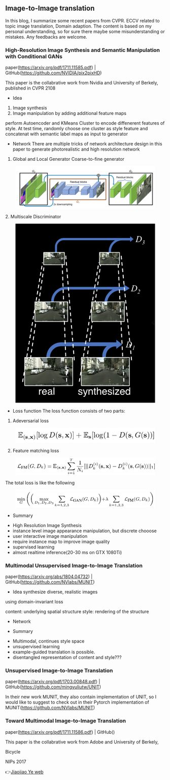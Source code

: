 ## Image-to-Image translation


In this blog, I summarize some recent papers from CVPR. ECCV related to topic image translation, Domain adaption. The content is based on my personal understanding, so for sure there maybe some misunderstanding or mistakes. Any feedbacks are welcome.


 
### High-Resolution Image Synthesis and Semantic Manipulation with Conditional GANs
paper(https://arxiv.org/pdf/1711.11585.pdf) | GitHub(https://github.com/NVIDIA/pix2pixHD)

This paper is the collabrative work from Nvidia and University of Berkely, published in CVPR 2108

* Idea
1. Image synthesis
2. Image manipulation by adding additional feature maps

perform Autoencoder and KMeans Cluster to encode diffenerent features of style. At test time, randomly choose one cluster as style feature and concatenat with semantic label maps as input to generator  

* Network
There are multiple tricks of network architecture design in this paper to generate photorealistic and high resolution network

1. Global and Local Generator Coarse-to-fine generator
 <p align='center'>    
	<img src='./imgs/gen.png' width='440'/>
<p/>
2. Multiscale Discriminator
 <p align='center'>    
	<img src='./imgs/dis.png' width='440'/>
<p/>

* Loss function
The loss function consists of two parts:

1. Adeversarial loss
 <p align='center'>    
	<img src='./imgs/adversial_loss.png' width='440'/>
<p/>

2. Feature matching loss
 <p align='center'>    
	<img src='./imgs/fm_loss.png' width='440'/>
<p/>


The total loss is like the following
 <p align='center'>    
	<img src='./imgs/total_loss.png' width='440'/>
<p/>



* Summary
 - High Resolution Image Synthesis
 - instance level image appearance manipulation, but discrete chooose
 - user interactive image manipulation 
 - require instance map to improve image quality
 - supervised learning
 - almost realtime inference(20-30 ms on GTX 1080Ti)


### Multimodal Unsupervised Image-to-Image Translation

paper(https://arxiv.org/abs/1804.04732) | GitHub(https://github.com/NVlabs/MUNIT) 

* Idea
synthesize diverse, realistic images

using domain-invariant loss

content: underlying spatial structure
style: rendering of the structure

* Network


* Summary
 - Multimodal, continues style space
 - unsupervised learning
 - example-guided translation is possible.
 - disentangled representation of content and style???


### Unsupervised Image-to-Image Translation 
paper(https://arxiv.org/pdf/1703.00848.pdf) | GitHub(https://github.com/mingyuliutw/UNIT)

In their new work MUNIT, they also contain implementation of UNIT, so I would like to suggest to check out in their Pytorch implementation of MUNIT(https://github.com/NVlabs/MUNIT)

### Toward Multimodal Image-to-Image Translation
paper(https://arxiv.org/pdf/1711.11586.pdf) | GitHub()


This paper is the collabrative work from Adobe and University of Berkely, 

Bicycle

NIPs 2017




👉[Jiaojiao Ye web](https://jiaojiaoye1994.github.io/jiaojiaoye.github.com/)
